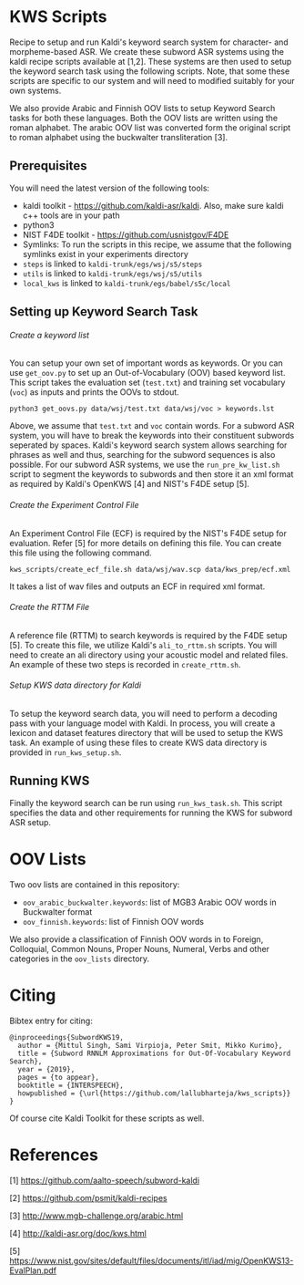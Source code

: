 # KWS Scripts
Recipe to setup and run Kaldi's keyword search system for character- and morpheme-based ASR. We create these subword ASR systems using the kaldi recipe scripts available at [1,2]. These systems are then used to setup the keyword search task using the following scripts. Note, that some these scripts are specific to our system and will need to modified suitably for your own systems.

We also provide Arabic and Finnish OOV lists to setup Keyword Search tasks for both these languages. Both the OOV lists are written using the roman alphabet. The arabic OOV list was converted form the original script to roman alphabet using the buckwalter transliteration [3]. 

## Prerequisites
You will need the latest version of the following tools:
- kaldi toolkit - https://github.com/kaldi-asr/kaldi. Also, make sure kaldi c++ tools are in your path 
- python3 
- NIST F4DE toolkit - https://github.com/usnistgov/F4DE
- Symlinks: To run the scripts in this recipe, we assume that the following symlinks exist in your experiments directory
 - `steps` is linked to `kaldi-trunk/egs/wsj/s5/steps`
 - `utils` is linked to `kaldi-trunk/egs/wsj/s5/utils`
 - `local_kws` is linked to `kaldi-trunk/egs/babel/s5c/local`

## Setting up Keyword Search Task
###### Create a keyword list
You can setup your own set of important words as keywords. Or you can use `get_oov.py` to set up an Out-of-Vocabulary (OOV) based keyword list. This script takes the evaluation set (`test.txt`) and training set vocabulary (`voc`) as inputs and prints the OOVs to stdout.

```
python3 get_oovs.py data/wsj/test.txt data/wsj/voc > keywords.lst
```
Above, we assume that `test.txt` and `voc` contain words. For a subword ASR system, you will have to break the keywords into their constituent subwords seperated by spaces. Kaldi's keyword search system allows searching for phrases as well and thus, searching for the subword sequences is also possible. For our subword ASR systems, we use the `run_pre_kw_list.sh` script to segment the keywords to subwords and then store it an xml format as required by Kaldi's OpenKWS [4] and NIST's F4DE setup [5].

###### Create the Experiment Control File
An Experiment Control File (ECF) is required by the NIST's F4DE setup for evaluation. Refer [5] for more details on defining this file. You can create this file using the following command. 
```
kws_scripts/create_ecf_file.sh data/wsj/wav.scp data/kws_prep/ecf.xml
```
It takes a list of wav files and outputs an ECF in required xml format.

###### Create the RTTM File
A reference file (RTTM) to search keywords is required by the F4DE setup [5]. To create this file, we utilize Kaldi's `ali_to_rttm.sh` scripts. You will need to create an ali directory using your acoustic model and related files. An example of these two steps is recorded in `create_rttm.sh`.

###### Setup KWS data directory for Kaldi
To setup the keyword search data, you will need to perform a decoding pass with your language model with Kaldi. In process, you will create a lexicon and dataset features directory that will be used to setup the KWS task. An example of using these files to create KWS data directory is provided in `run_kws_setup.sh`.

## Running KWS
Finally the keyword search can be run using `run_kws_task.sh`. This script specifies the data and other requirements for running the KWS for subword ASR setup.

# OOV Lists
Two oov lists are contained in this repository:
- `oov_arabic_buckwalter.keywords`: list of MGB3 Arabic OOV words in Buckwalter format
- `oov_finnish.keywords`: list of Finnish OOV words

We also provide a classification of Finnish OOV words in to Foreign, Colloquial, Common Nouns, Proper Nouns, Numeral, Verbs and other categories in the `oov_lists` directory.

# Citing
Bibtex entry for citing: 
```
@inproceedings{SubwordKWS19,
  author = {Mittul Singh, Sami Virpioja, Peter Smit, Mikko Kurimo},
  title = {Subword RNNLM Approximations for Out-Of-Vocabulary Keyword Search},
  year = {2019},
  pages = {to appear},
  booktitle = {INTERSPEECH},
  howpublished = {\url{https://github.com/lallubharteja/kws_scripts}}
}
```
Of course cite Kaldi Toolkit for these scripts as well.


# References
[1] https://github.com/aalto-speech/subword-kaldi

[2] https://github.com/psmit/kaldi-recipes

[3] http://www.mgb-challenge.org/arabic.html

[4] http://kaldi-asr.org/doc/kws.html

[5] https://www.nist.gov/sites/default/files/documents/itl/iad/mig/OpenKWS13-EvalPlan.pdf
